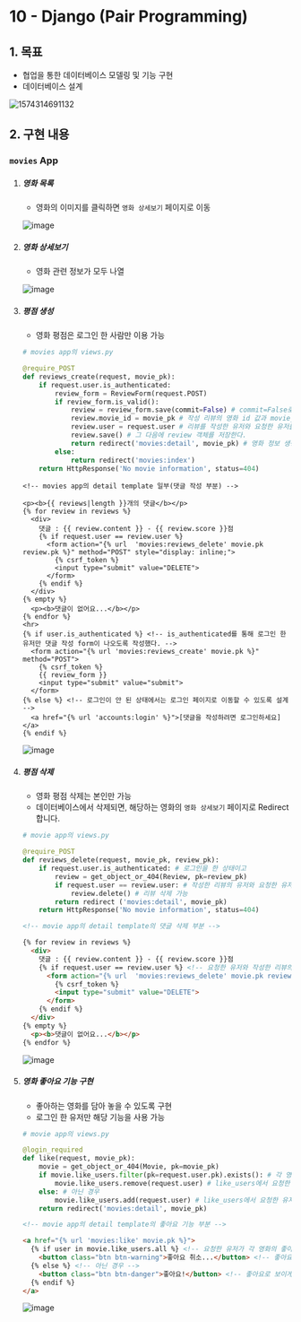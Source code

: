 # 10 - Django (Pair Programming)

## 1. 목표

- 협업을 통한 데이터베이스 모델링 및 기능 구현
- 데이터베이스 설계

![1574314691132](C:\Users\student\AppData\Roaming\Typora\typora-user-images\1574314691132.png)

## 2. 구현 내용

### `movies` App

1. ##### 영화 목록

   - 영화의 이미지를 클릭하면 `영화 상세보기` 페이지로 이동

   ![image](https://user-images.githubusercontent.com/52685242/69311691-49aa7600-0c70-11ea-80df-6fe24f37a20e.png)

2. ##### 영화 상세보기

   - 영화 관련 정보가 모두 나열

   ![image](https://user-images.githubusercontent.com/52685242/69307504-2979b780-0c6e-11ea-97ce-04378d583b04.png)

3. ##### 평점 생성

   - 영화 평점은 로그인 한 사람만 이용 가능

   ```python
   # movies app의 views.py
   
   @require_POST
   def reviews_create(request, movie_pk):
       if request.user.is_authenticated:
           review_form = ReviewForm(request.POST)
           if review_form.is_valid():
               review = review_form.save(commit=False) # commit=False로 객체는 만들지만 잠시 DB에는 저장하지 않고
               review.movie_id = movie_pk # 작성 리뷰의 영화 id 값과 movie_pk를 일치하고,
               review.user = request.user # 리뷰를 작성한 유저와 요청한 유저를 일치 시킨후
               review.save() # 그 다음에 review 객체를 저장한다.
               return redirect('movies:detail', movie_pk) # 영화 정보 생성시 유효성 검증까지 올바르게 완료되면 각 영화의 상세보기 페이지로 redirect
           else:
               return redirect('movies:index')
       return HttpResponse('No movie information', status=404)
   ```

   ```django
   <!-- movies app의 detail template 일부(댓글 작성 부분) -->
   
   <p><b>{{ reviews|length }}개의 댓글</b></p>
   {% for review in reviews %}
     <div>
       댓글 : {{ review.content }} - {{ review.score }}점
       {% if request.user == review.user %}
         <form action="{% url  'movies:reviews_delete' movie.pk review.pk %}" method="POST" style="display: inline;">
           {% csrf_token %}
           <input type="submit" value="DELETE">
         </form>
       {% endif %}
     </div>
   {% empty %}
     <p><b>댓글이 없어요...</b></p>
   {% endfor %}
   <hr>
   {% if user.is_authenticated %} <!-- is_authenticated를 통해 로그인 한 유저만 댓글 작성 form이 나오도록 작성했다. -->
     <form action="{% url 'movies:reviews_create' movie.pk %}" method="POST">
       {% csrf_token %}
       {{ review_form }}
       <input type="submit" value="submit">
     </form>
   {% else %} <!-- 로그인이 안 된 상태에서는 로그인 페이지로 이동할 수 있도록 설계 -->
     <a href="{% url 'accounts:login' %}">[댓글을 작성하려면 로그인하세요]</a>
   {% endif %}
   ```

   ![image](https://user-images.githubusercontent.com/52685242/69307560-56c66580-0c6e-11ea-9805-02cf02ca9620.png)

4. ##### 평점 삭제

   - 영화 평점 삭제는 본인만 가능
   - 데이터베이스에서 삭제되면, 해당하는 영화의 `영화 상세보기` 페이지로 Redirect 합니다.

   ```python
   # movie app의 views.py
   
   @require_POST
   def reviews_delete(request, movie_pk, review_pk):
       if request.user.is_authenticated: # 로그인을 한 상태이고
           review = get_object_or_404(Review, pk=review_pk)
           if request.user == review.user: # 작성한 리뷰의 유저와 요청한 유저와 일치할 때만
               review.delete() # 리뷰 삭제 가능
           return redirect ('movies:detail', movie_pk)
       return HttpResponse('No movie information', status=404)
   ```

   ```html
   <!-- movie app의 detail template의 댓글 삭제 부분 -->
   
   {% for review in reviews %}
     <div>
       댓글 : {{ review.content }} - {{ review.score }}점
       {% if request.user == review.user %} <!-- 요청한 유저와 작성한 리뷰의 유저와 일치하는 경우에만 DELETE 버튼이 보여진다. -->
         <form action="{% url  'movies:reviews_delete' movie.pk review.pk %}" method="POST" style="display: inline;">
           {% csrf_token %}
           <input type="submit" value="DELETE">
         </form>
       {% endif %}
     </div>
   {% empty %}
     <p><b>댓글이 없어요...</b></p>
   {% endfor %}
   ```

   ![image](https://user-images.githubusercontent.com/52685242/69307657-a0af4b80-0c6e-11ea-80b9-da360d8eccce.png)

5. ##### 영화 좋아요 기능 구현

   - 좋아하는 영화를 담아 놓을 수 있도록 구현
   - 로그인 한 유저만 해당 기능을 사용 가능

   ```python
   # movie app의 views.py
   
   @login_required
   def like(request, movie_pk):
       movie = get_object_or_404(Movie, pk=movie_pk)
       if movie.like_users.filter(pk=request.user.pk).exists(): # 각 영화의 좋아요를 누른 사람들의 정보들 중 요청한 유저 정보가 있는 경우
           movie.like_users.remove(request.user) # like_users에서 요청한 유저를 삭제한다.
       else: # 아닌 경우
           movie.like_users.add(request.user) # like_users에서 요청한 유저를 추가한다.
       return redirect('movies:detail', movie_pk)
   ```

   ```html
   <!-- movie app의 detail template의 좋아요 기능 부분 -->
   
   <a href="{% url 'movies:like' movie.pk %}">
     {% if user in movie.like_users.all %} <!-- 요청한 유저가 각 영화의 좋아요를 누른 유저들의 정보에 포함되어 있는 경우 -->
       <button class="btn btn-warning">좋아요 취소...</button> <!-- 좋아요 취소 버튼이 보이게 한다. -->
     {% else %} <!-- 아닌 경우 -->
       <button class="btn btn-danger">좋아요!</button> <!-- 좋아요로 보이게 한다. -->
     {% endif %}
   </a>
   ```

   ![image](https://user-images.githubusercontent.com/52685242/69311744-71014300-0c70-11ea-8881-a037942351fc.png)

   

